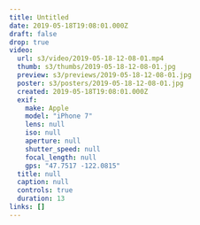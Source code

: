 ```yaml
---
title: Untitled
date: 2019-05-18T19:08:01.000Z
draft: false
drop: true
video:
  url: s3/video/2019-05-18-12-08-01.mp4
  thumb: s3/thumbs/2019-05-18-12-08-01.jpg
  preview: s3/previews/2019-05-18-12-08-01.jpg
  poster: s3/posters/2019-05-18-12-08-01.jpg
  created: 2019-05-18T19:08:01.000Z
  exif:
    make: Apple
    model: "iPhone 7"
    lens: null
    iso: null
    aperture: null
    shutter_speed: null
    focal_length: null
    gps: "47.7517 -122.0815"
  title: null
  caption: null
  controls: true
  duration: 13
links: []
---
```


